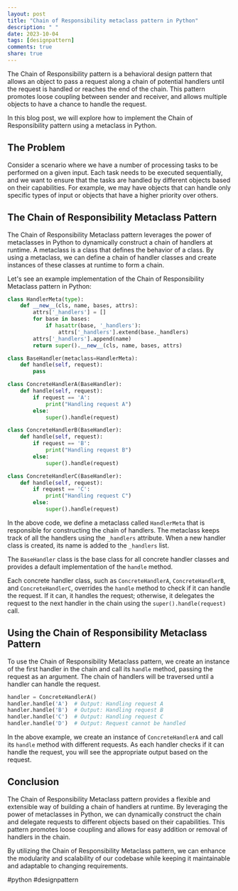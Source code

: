 ```yaml
---
layout: post
title: "Chain of Responsibility metaclass pattern in Python"
description: " "
date: 2023-10-04
tags: [designpattern]
comments: true
share: true
---
```


The Chain of Responsibility pattern is a behavioral design pattern that allows an object to pass a request along a chain of potential handlers until the request is handled or reaches the end of the chain. This pattern promotes loose coupling between sender and receiver, and allows multiple objects to have a chance to handle the request.

In this blog post, we will explore how to implement the Chain of Responsibility pattern using a metaclass in Python.

## The Problem

Consider a scenario where we have a number of processing tasks to be performed on a given input. Each task needs to be executed sequentially, and we want to ensure that the tasks are handled by different objects based on their capabilities. For example, we may have objects that can handle only specific types of input or objects that have a higher priority over others.

## The Chain of Responsibility Metaclass Pattern

The Chain of Responsibility Metaclass pattern leverages the power of metaclasses in Python to dynamically construct a chain of handlers at runtime. A metaclass is a class that defines the behavior of a class. By using a metaclass, we can define a chain of handler classes and create instances of these classes at runtime to form a chain.

Let's see an example implementation of the Chain of Responsibility Metaclass pattern in Python:

```python
class HandlerMeta(type):
    def __new__(cls, name, bases, attrs):
        attrs['_handlers'] = []
        for base in bases:
            if hasattr(base, '_handlers'):
                attrs['_handlers'].extend(base._handlers)
        attrs['_handlers'].append(name)
        return super().__new__(cls, name, bases, attrs)

class BaseHandler(metaclass=HandlerMeta):
    def handle(self, request):
        pass

class ConcreteHandlerA(BaseHandler):
    def handle(self, request):
        if request == 'A':
            print("Handling request A")
        else:
            super().handle(request)

class ConcreteHandlerB(BaseHandler):
    def handle(self, request):
        if request == 'B':
            print("Handling request B")
        else:
            super().handle(request)

class ConcreteHandlerC(BaseHandler):
    def handle(self, request):
        if request == 'C':
            print("Handling request C")
        else:
            super().handle(request)
```

In the above code, we define a metaclass called `HandlerMeta` that is responsible for constructing the chain of handlers. The metaclass keeps track of all the handlers using the `_handlers` attribute. When a new handler class is created, its name is added to the `_handlers` list.

The `BaseHandler` class is the base class for all concrete handler classes and provides a default implementation of the `handle` method.

Each concrete handler class, such as `ConcreteHandlerA`, `ConcreteHandlerB`, and `ConcreteHandlerC`, overrides the `handle` method to check if it can handle the request. If it can, it handles the request; otherwise, it delegates the request to the next handler in the chain using the `super().handle(request)` call.

## Using the Chain of Responsibility Metaclass Pattern

To use the Chain of Responsibility Metaclass pattern, we create an instance of the first handler in the chain and call its `handle` method, passing the request as an argument. The chain of handlers will be traversed until a handler can handle the request.

```python
handler = ConcreteHandlerA()
handler.handle('A')  # Output: Handling request A
handler.handle('B')  # Output: Handling request B
handler.handle('C')  # Output: Handling request C
handler.handle('D')  # Output: Request cannot be handled
```

In the above example, we create an instance of `ConcreteHandlerA` and call its `handle` method with different requests. As each handler checks if it can handle the request, you will see the appropriate output based on the request.

## Conclusion

The Chain of Responsibility Metaclass pattern provides a flexible and extensible way of building a chain of handlers at runtime. By leveraging the power of metaclasses in Python, we can dynamically construct the chain and delegate requests to different objects based on their capabilities. This pattern promotes loose coupling and allows for easy addition or removal of handlers in the chain.

By utilizing the Chain of Responsibility Metaclass pattern, we can enhance the modularity and scalability of our codebase while keeping it maintainable and adaptable to changing requirements.

#python #designpattern